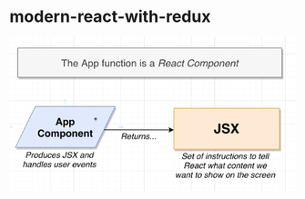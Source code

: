 # modern-react-with-redux


![picture](https://github.com/Harnoorsingh5/modern-react-with-redux/blob/master/images/AppComponent.png)
